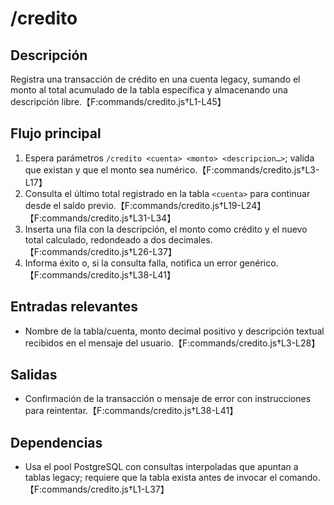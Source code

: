 # /credito

## Descripción
Registra una transacción de crédito en una cuenta legacy, sumando el monto al total acumulado de la tabla específica y almacenando una descripción libre.【F:commands/credito.js†L1-L45】

## Flujo principal
1. Espera parámetros `/credito <cuenta> <monto> <descripcion…>`; valida que existan y que el monto sea numérico.【F:commands/credito.js†L3-L17】
2. Consulta el último total registrado en la tabla `<cuenta>` para continuar desde el saldo previo.【F:commands/credito.js†L19-L24】【F:commands/credito.js†L31-L34】
3. Inserta una fila con la descripción, el monto como crédito y el nuevo total calculado, redondeado a dos decimales.【F:commands/credito.js†L26-L37】
4. Informa éxito o, si la consulta falla, notifica un error genérico.【F:commands/credito.js†L38-L41】

## Entradas relevantes
- Nombre de la tabla/cuenta, monto decimal positivo y descripción textual recibidos en el mensaje del usuario.【F:commands/credito.js†L3-L28】

## Salidas
- Confirmación de la transacción o mensaje de error con instrucciones para reintentar.【F:commands/credito.js†L38-L41】

## Dependencias
- Usa el pool PostgreSQL con consultas interpoladas que apuntan a tablas legacy; requiere que la tabla exista antes de invocar el comando.【F:commands/credito.js†L1-L37】
